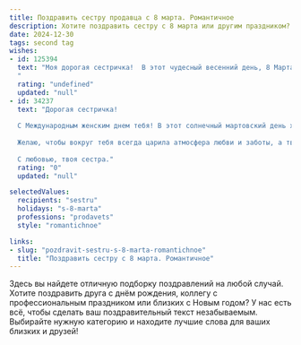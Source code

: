 ```yaml
---
title: Поздравить сестру продавца с 8 марта. Романтичное
description: Хотите поздравить сестру с 8 марта или другим праздником? Наш ИИ создаст незабываемое поздравление, а вы обязательно выделитесь среди других.  
date: 2024-12-30
tags: second tag
wishes:
- id: 125394
  text: "Моя дорогая сестричка!  В этот чудесный весенний день, 8 Марта, я хочу поздравить тебя с праздником! Ты – не только моя сестра, но и мой самый близкий друг, моя опора и вдохновение.  Твоя работа продавца – это настоящее искусство, ведь ты даришь людям не только товар, но и частичку своей доброты и тепла. Пусть твоя жизнь будет такой же яркой и прекрасной, как распускающиеся весенние цветы, полная любви, радости и, конечно же, успехов!  Целую крепко и люблю!
  "
  rating: "undefined"
  updated: "null"
- id: 34237
  text: "Дорогая сестричка!
  
  С Международным женским днем тебя! В этот солнечный мартовский день хочу пожелать, чтобы в твоей жизни было столько же ярких моментов, сколько ты даришь своим покупателям! Ты, как истинный продавец, умеешь находить прекрасное даже в самых простых вещах. Пусть каждый день приносит тебе радость, а сердце наполняется счастьем!
  
  Желаю, чтобы вокруг тебя всегда царила атмосфера любви и заботы, а твоя улыбка была столь же яркой, как весенние цветы. Пусть жизнь дарит тебе только светлые и радостные мгновения, а все мечты сбываются с легкостью, словно самые лучшие сделки!
  
  С любовью, твоя сестра."
  rating: "0"
  updated: "null"

selectedValues:
  recipients: "sestru"
  holidays: "s-8-marta"
  professions: "prodavets"
  style: "romantichnoe"

links:
- slug: "pozdravit-sestru-s-8-marta-romantichnoe"
  title: "Поздравить сестру с 8 марта. Романтичное"
---
```


Здесь вы найдете отличную подборку поздравлений на любой случай. 
Хотите поздравить друга с днём рождения, коллегу с профессиональным праздником или близких с Новым годом? У нас есть всё, чтобы сделать ваш поздравительный текст незабываемым. Выбирайте нужную категорию и находите лучшие слова для ваших близких и друзей!
